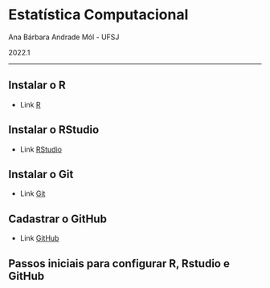 # Estatística Computacional 

Ana Bárbara Andrade Mól - UFSJ

2022.1

---

## Instalar o R
 
- Link [R](https://cran.r-project.org/bin/windows/base/)

## Instalar o RStudio
  
- Link [RStudio](https://www.rstudio.com/products/rstudio/download/)
  
## Instalar o Git 
  
- Link [Git](https://git-scm.com/downloads)

## Cadastrar o GitHub
  
- Link [GitHub](https://github.com/)

## Passos iniciais para configurar R, Rstudio e GitHub
